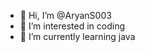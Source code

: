 - 👋 Hi, I’m @AryanS003
- 👀 I’m interested in coding
- 🌱 I’m currently learning java


<!---
AryanS003/AryanS003 is a ✨ special ✨ repository because its `README.md` (this file) appears on your GitHub profile.
You can click the Preview link to take a look at your changes.
--->
